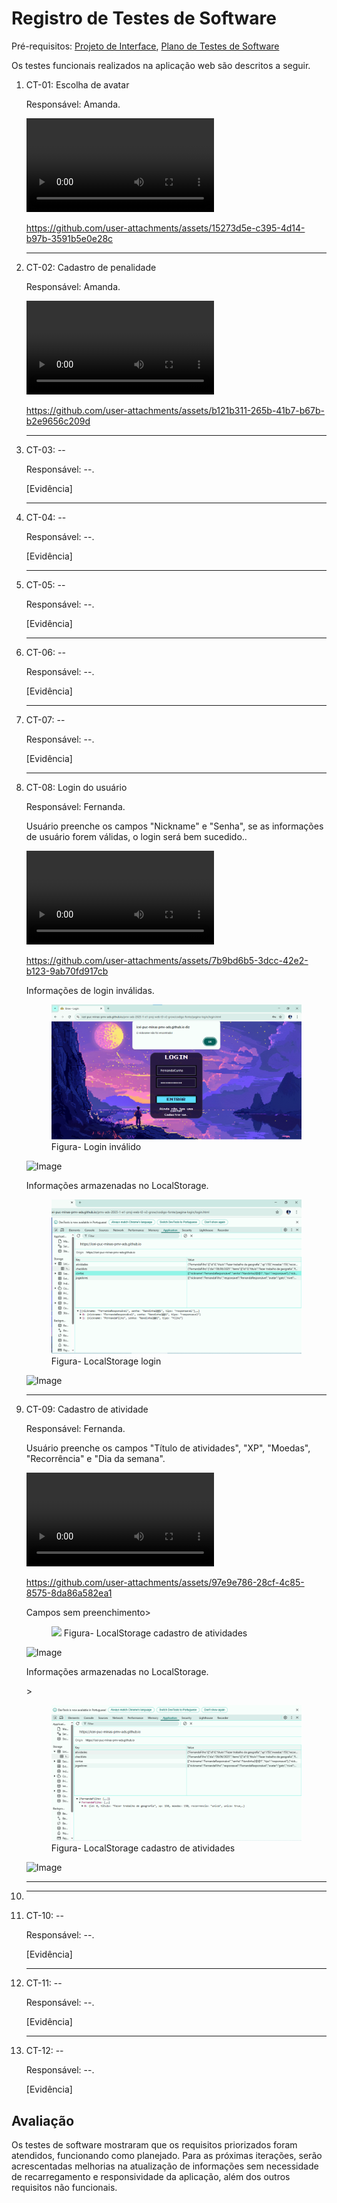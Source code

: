 # Registro de Testes de Software

Pré-requisitos: <a href="./04-Projeto de Interface.md"> Projeto de Interface</a></span>, <a href="./07-Plano de Testes de Software.md"> Plano de Testes de Software</a>

Os testes funcionais realizados na aplicação web são descritos a seguir.

<ol>
  <li>
  CT-01: Escolha de avatar

  Responsável: Amanda.

  <video controls>
    <source src="./videos/registro-ct01.mp4" type="video/mp4">
  </video>

  https://github.com/user-attachments/assets/15273d5e-c395-4d14-b97b-3591b5e0e28c

  </li>

  <hr>
  
  <li>
  CT-02: Cadastro de penalidade

  Responsável: Amanda.

  <video controls>
    <source src="./videos/registro-ct02.mp4" type="video/mp4">
  </video>

  https://github.com/user-attachments/assets/b121b311-265b-41b7-b67b-b2e9656c209d

  </li>

  <hr>
  
  <li>
  CT-03: --

  Responsável: --.

  [Evidência]

  </li>

  <hr>
  
  <li>
  CT-04: --

  Responsável: --.

  [Evidência]

  </li>

  <hr>
  
  <li>
  CT-05: --

  Responsável: --.

  [Evidência]

  </li>

  <hr>
  
  <li>
  CT-06: --

  Responsável: --.

  [Evidência]

  </li>

  <hr>
  
  <li>
  CT-07: --

  Responsável: --.

  [Evidência]

  </li>

  <hr>
  
<li>
  CT-08: Login do usuário

  Responsável: Fernanda.

<p>Usuário preenche os campos "Nickname" e "Senha", se as informações de usuário forem válidas, o login será bem sucedido..</p>

<video controls>
  <source src="./videos/registro-ct08.mp4" type="video/mp4">
</video>
  
  https://github.com/user-attachments/assets/7b9bd6b5-3dcc-42e2-b123-9ab70fd917cb

  <p> Informações de login inválidas.</p>
  
<figure>
 <img src="./img/registro-ct08.png"/>
 <figcaptiion>Figura- Login inválido</figcaptiion>
</figure>

![Image](https://github.com/user-attachments/assets/fd5c25a5-319b-4dd5-b57e-865ac2a3ae36)

<p> Informações armazenadas no LocalStorage.</p>

<figure>
 <img src="./img/registro-ct08LocalStorage.png"/>
 <figcaptiion>Figura- LocalStorage login</figcaptiion>
</figure>

![Image](https://github.com/user-attachments/assets/692fac47-bc60-4efa-8f86-d304af2ffdda)

  </li>

  <hr>

  <li>
  CT-09: Cadastro de atividade

  Responsável: Fernanda.

<p>Usuário preenche os campos "Título de atividades", "XP", "Moedas", "Recorrência" e "Dia da semana".</p>

  <video controls>
  <source src="./videos/registro-ct09.mp4" type="video/mp4">
  </video>
    
  https://github.com/user-attachments/assets/97e9e786-28cf-4c85-8575-8da86a582ea1

<p>Campos sem preenchimento> 

<figure>
 <img src="./img/registro-ct09.png.png"/>
 <figcaptiion>Figura- LocalStorage cadastro de atividades</figcaptiion>
</figure>

![Image](https://github.com/user-attachments/assets/634c648e-e46d-45a6-b7cf-11c3076b392f)

<p> Informações armazenadas no LocalStorage.</p>>

<figure>
 <img src="./img/registro-ct09LocalStorage.png"/>
 <figcaptiion>Figura- LocalStorage cadastro de atividades</figcaptiion>
</figure>

![Image](https://github.com/user-attachments/assets/01221a97-f56f-42cf-b6c9-c778c025ea44)

  </li>

  <hr>

  <li>
  <hr>

  <li>
  CT-10: --

  Responsável: --.

  [Evidência]

  </li>

  <hr>

  <li>
  CT-11: --

  Responsável: --.

  [Evidência]

  </li>

  <hr>

  <li>
  CT-12: --

  Responsável: --.

  [Evidência]

  </li>
</ol>
    

## Avaliação

Os testes de software mostraram que os requisitos priorizados foram atendidos, funcionando como planejado. Para as próximas iterações, serão acrescentadas melhorias na atualização de informações sem necessidade de recarregamento e responsividade da aplicação, além dos outros requisitos não funcionais.
